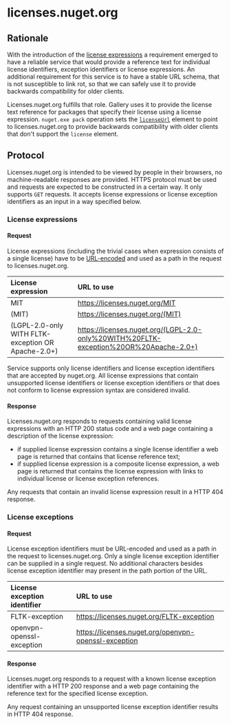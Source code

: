 # licenses.nuget.org

## Rationale

With the introduction of the [license expressions](nuspec.md#license) a requirement emerged to have a reliable service
that would provide a reference text for individual license identifiers, exception identifiers or license expressions.
An additional requirement for this service is to have a stable URL schema, that is not susceptible to link rot,
so that we can safely use it to provide backwards compatibility for older clients.

Licenses.nuget.org fulfills that role. Gallery uses it to provide the license text reference for packages that
specify their license using a license expression. `nuget.exe pack` operation sets the [`licenseUrl`](nuspec.md#licenseurl)
element to point to licenses.nuget.org to provide backwards compatibility with older clients that don't support
the `license` element.

## Protocol

Licenses.nuget.org is intended to be viewed by people in their browsers, no machine-readable responses are provided.
HTTPS protocol must be used and requests are expected to be constructed in a certain way. It only supports `GET` requests.
It accepts license expressions or license exception identifiers as an input in a way specified below.

### License expressions

#### Request

License expressions (including the trivial cases when expression consists of a single license) have to be
[URL-encoded](https://tools.ietf.org/html/rfc3986#section-2.1) and used as a path in the request to
licenses.nuget.org.

| License expression | URL to use |
|:---|:---|
MIT                                                | https://licenses.nuget.org/MIT
(MIT)                                              | https://licenses.nuget.org/(MIT)
(LGPL-2.0-only WITH FLTK-exception OR Apache-2.0+) | https://licenses.nuget.org/(LGPL-2.0-only%20WITH%20FLTK-exception%20OR%20Apache-2.0+)

Service supports only license identifiers and license exception identifiers that are accepted by
nuget.org. All license expressions that contain unsupported license identifiers
or license exception identifiers or that does not conform to license expression syntax are considered
invalid.

#### Response

Licenses.nuget.org responds to requests containing valid license expressions with an HTTP 200 status code and
a web page containing a description of the license expression:
* if supplied license expression contains a single license identifier a web page is returned that contains that
license reference text;
* if supplied license expression is a composite license expression, a web page is returned that contains
the license expression with links to individual license or license exception references.

Any requests that contain an invalid license expression result in a HTTP 404 response.

### License exceptions

#### Request

License exception identifiers must be URL-encoded and used as a path in the request to licenses.nuget.org.
Only a single license exception identifier can be supplied in a single request. No additional characters besides
license exception identifier may present in the path portion of the URL.

| License exception identifier | URL to use |
|:---|:---|
FLTK-exception            | https://licenses.nuget.org/FLTK-exception
openvpn-openssl-exception | https://licenses.nuget.org/openvpn-openssl-exception

#### Response

Licenses.nuget.org responds to a request with a known license exception identifier with a HTTP 200 response and
a web page containing the reference text for the specified license exception.

Any request containing an unsupported license exception identifier results in HTTP 404 response.